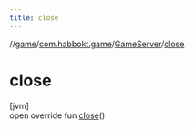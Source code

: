 ```yaml
---
title: close
---
```

//[game](../../../index.html)/[com.habbokt.game](../index.html)/[GameServer](index.html)/[close](close.html)



# close



[jvm]\
open override fun [close](close.html)()




